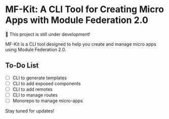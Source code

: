 # MF-Kit: A CLI Tool for Creating Micro Apps with Module Federation 2.0

🚧 This project is still under development!

MF-Kit is a CLI tool designed to help you create and manage micro apps using Module Federation 2.0.

## To-Do List

- [ ] CLI to generate templates
- [ ] CLI to add exposed components
- [ ] CLI to add remotes
- [ ] CLI to manage routes
- [ ] Monorepo to manage micro-apps

Stay tuned for updates!